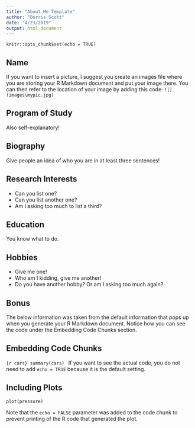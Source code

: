 ```yaml
---
title: "About Me Template"
author: "Dorris Scott"
date: "4/23/2019"
output: html_document
---
```


```{r setup, include=FALSE}
knitr::opts_chunk$set(echo = TRUE)
```
## Name 
If you want to insert a picture, I suggest you create an images file where you are storing your R Markdown document and put your image there. You can then refer to the location of your image by 
adding this code:
`![](images\mypic.jpg)`

## Program of Study
Also self-explanatory!

## Biography
Give people an idea of who you are in at least three sentences!

## Research Interests
- Can you list one?
- Can you list another one?
- Am I asking too much to list a third?

## Education
You know what to do.

## Hobbies
- Give me one!
- Who am I kidding, give me another!
- Do you have another hobby? Or am I asking too much again?

## Bonus
The below information was taken from the default information that pops up when you generate your R Markdown document. Notice how you can see the code under the Embedding Code Chunks section. 

## Embedding Code Chunks

`{r cars}
summary(cars)
`
If you want to see the actual code, you do not need to add `echo = TRUE` because it is the default setting.


## Including Plots

```{r pressure, echo=FALSE}
plot(pressure)
```

Note that the `echo = FALSE` parameter was added to the code chunk to prevent printing of the R code that generated the plot.
